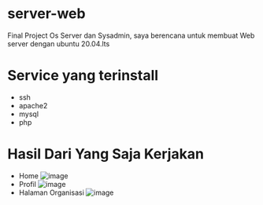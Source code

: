 # server-web
Final Project Os Server dan Sysadmin, saya berencana untuk membuat Web server dengan ubuntu 20.04.lts
# Service yang terinstall
- ssh
- apache2
- mysql
- php

# Hasil Dari Yang Saja Kerjakan
- Home
  ![image](https://github.com/belvaaaa/server-web/assets/148633931/86f323ce-6629-4b1a-897c-e9d7bf3e203e)
- Profil
  ![image](https://github.com/belvaaaa/server-web/assets/148633931/3a5bd267-fcf0-42bd-a82b-4c50863ed07d)
- Halaman Organisasi
  ![image](https://github.com/belvaaaa/server-web/assets/148633931/ad5c87a3-35ef-4c4f-8587-bd85e3c096ce)
